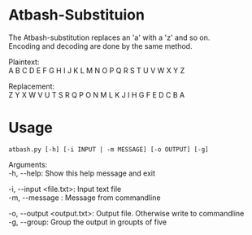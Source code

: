 # Atbash-Substituion  
The Atbash-substitution replaces an 'a' with a 'z' and so on.  
Encoding and decoding are done by the same method.  

Plaintext:  
A B C D E F G H I J K L M N O P Q R S T U V W X Y Z  

Replacement:  
Z Y X W V U T S R Q P O N M L K J I H G F E D C B A  
  
# Usage

    atbash.py [-h] [-i INPUT | -m MESSAGE] [-o OUTPUT] [-g]

Arguments:  
  -h, --help: Show this help message and exit  
  
  -i, --input <file.txt>: Input text file  
  -m, --message <message>: Message from commandline  
  
  -o, --output <output.txt>: Output file. Otherwise write to commandline  
  -g, --group: Group the output in groupts of five  

  
